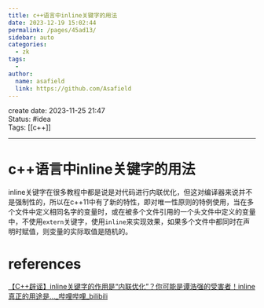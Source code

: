 ```yaml
---
title: c++语言中inline关键字的用法
date: 2023-12-19 15:02:44
permalink: /pages/45ad13/
sidebar: auto
categories:
  - zk
tags:
  - 
author: 
  name: asafield
  link: https://github.com/Asafield
---
```


create date: 2023-11-25 21:47  
Status: #idea  
Tags: [[c++]]

---

# c++语言中inline关键字的用法
inline关键字在很多教程中都是说是对代码进行内联优化，但这对编译器来说并不是强制性的，所以在c++11中有了新的特性，即对唯一性原则的特例使用，当在多个文件中定义相同名字的变量时，或在被多个文件引用的一个头文件中定义的变量中，不使用`extern`关键字，使用`inline`来实现效果，如果多个文件中都同时在声明时赋值，则变量的实际取值是随机的。
# references
[【C++辟谣】inline关键字的作用是“内联优化”？你可能是谭浩强的受害者！inline真正的用途是..._哔哩哔哩_bilibili](https://www.bilibili.com/video/BV1Mg4y1d79w/?spm_id_from=333.999.0.0)